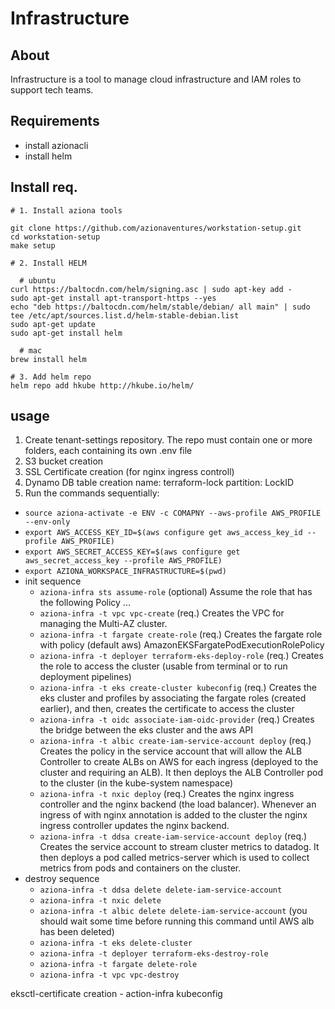 # Infrastructure

## About
Infrastructure is a tool to manage cloud infrastructure and IAM roles to support tech teams.

## Requirements
- install azionacli
- install helm

## Install req.

    # 1. Install aziona tools

    git clone https://github.com/azionaventures/workstation-setup.git
    cd workstation-setup
    make setup

    # 2. Install HELM

      # ubuntu 
    curl https://baltocdn.com/helm/signing.asc | sudo apt-key add -
    sudo apt-get install apt-transport-https --yes
    echo "deb https://baltocdn.com/helm/stable/debian/ all main" | sudo tee /etc/apt/sources.list.d/helm-stable-debian.list
    sudo apt-get update
    sudo apt-get install helm
    
      # mac
    brew install helm
    
    # 3. Add helm repo
    helm repo add hkube http://hkube.io/helm/

## usage

1. Create tenant-settings repository. The repo must contain one or more folders, each containing its own .env file
2. S3 bucket creation
3. SSL Certificate creation (for nginx ingress controll)
4. Dynamo DB table creation
    name: terraform-lock
    partition: LockID
5. Run the commands sequentially:
- `source aziona-activate -e ENV -c COMAPNY --aws-profile AWS_PROFILE --env-only`
- `export AWS_ACCESS_KEY_ID=$(aws configure get aws_access_key_id --profile AWS_PROFILE)`
- `export AWS_SECRET_ACCESS_KEY=$(aws configure get aws_secret_access_key --profile AWS_PROFILE)`
- `export AZIONA_WORKSPACE_INFRASTRUCTURE=$(pwd)`
- init sequence
    - `aziona-infra sts assume-role` (optional) Assume the role that has the following Policy ...  
    - `aziona-infra -t vpc vpc-create` (req.) Creates the VPC for managing the Multi-AZ cluster.
    - `aziona-infra -t fargate create-role` (req.) Creates the fargate role with policy (default aws) AmazonEKSFargatePodExecutionRolePolicy
    - `aziona-infra -t deployer terraform-eks-deploy-role` (req.) Creates the role to access the cluster (usable from terminal or to run deployment pipelines)
    - `aziona-infra -t eks create-cluster kubeconfig` (req.) Creates the eks cluster and profiles by associating the fargate roles (created earlier), and then, creates the certificate to access the cluster
    - `aziona-infra -t oidc associate-iam-oidc-provider` (req.) Creates the bridge between the eks cluster and the aws API
    - `aziona-infra -t albic create-iam-service-account deploy` (req.) Creates the policy in the service account that will allow the ALB Controller to create ALBs on AWS for each ingress (deployed to the cluster and requiring an ALB). It then deploys the ALB Controller pod to the cluster (in the kube-system namespace)
    - `aziona-infra -t nxic deploy` (req.) Creates the nginx ingress controller and the nginx backend (the load balancer). Whenever an ingress of with nginx annotation is added to the cluster the nginx ingress controller updates the nginx backend. 
    - `aziona-infra -t ddsa create-iam-service-account deploy` (req.) Creates the service account to stream cluster metrics to datadog. It then deploys a pod called metrics-server which is used to collect metrics from pods and containers on the cluster.
- destroy sequence
    - `aziona-infra -t ddsa delete delete-iam-service-account`
    - `aziona-infra -t nxic delete`
    - `aziona-infra -t albic delete delete-iam-service-account` (you should wait some time before running this command until AWS alb has been deleted)
    - `aziona-infra -t eks delete-cluster`
    - `aziona-infra -t deployer terraform-eks-destroy-role`
    - `aziona-infra -t fargate delete-role`
    - `aziona-infra -t vpc vpc-destroy`



eksctl-certificate creation
    - action-infra kubeconfig
